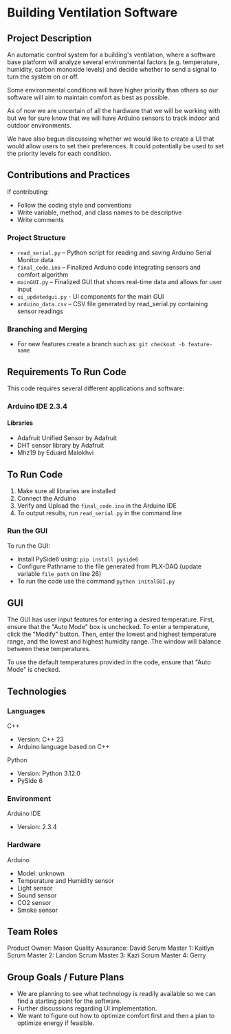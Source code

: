 


# Building Ventilation Software

## Project Description 
An automatic control system for a building's ventilation, where a software base platform will analyze several environmental factors (e.g. temperature, humidity, carbon monoxide levels) and decide whether to send a signal to turn the system on or off.

Some environmental conditions will have higher priority than others so our software will aim to maintain comfort as best as possible.

As of now we are uncertain of all the hardware that we will be working with but we for sure know that we will have Arduino sensors to track indoor and outdoor environments.

We have also begun discussing whether we would like to create a UI that would allow users to set their preferences. It could potentially be used to set the priority levels for each condition.

## Contributions and Practices
If contributing:
- Follow the coding style and conventions
- Write variable, method, and class names to be descriptive
- Write comments

### Project Structure
- `read_serial.py` – Python script for reading and saving Arduino Serial Monitor data
- `final_code.ino` – Finalized Arduino code integrating sensors and comfort algorithm
- `mainGUI.py` – Finalized GUI that shows real-time data and allows for user input
- `ui_updatedgui.py` - UI components for the main GUI
- `arduino_data.csv` – CSV file generated by read_serial.py containing sensor readings

### Branching and Merging
- For new features create a branch such as:
`git checkout -b feature-name`

## Requirements To Run Code
This code requires several different applications and software:

### Arduino IDE 2.3.4
#### Libraries
- Adafruit Unified Sensor by Adafruit
- DHT sensor library by Adafruit
- Mhz19 by Eduard Malokhvi

## To Run Code
1. Make sure all libraries are installed
2. Connect the Arduino
3. Verify and Upload the `final_code.ino` in the Arduino IDE
4. To output results, run `read_serial.py` in the command line

### Run the GUI
To run the GUI:
- Install PySide6 using: `pip install pyside6`
- Configure Pathname to the file generated from PLX-DAQ (update variable `file_path` on line 26)
- To run the code use the command `python initalGUI.py`

## GUI
The GUI has user input features for entering a desired temperature.
First, ensure that the "Auto Mode" box is unchecked. To enter a temperature, click the "Modify" button. Then, enter the lowest and highest temperature range, and the lowest and highest humidity range. The window will balance between these temperatures. 

To use the default temperatures provided in the code, ensure that "Auto Mode" is checked.
## Technologies 
### Languages
C++
- Version: C++ 23
- Arduino language based on C++
  
Python
- Version: Python 3.12.0
- PySide 6

### Environment
Arduino IDE
- Version: 2.3.4

### Hardware
Arduino
- Model: unknown
- Temperature and Humidity sensor
- Light sensor
- Sound sensor
- CO2 sensor
- Smoke sensor

## Team Roles
Product Owner: Mason
Quality Assurance: David 
Scrum Master 1: Kaitlyn
Scrum Master 2: Landon
Scrum Master 3: Kazi
Scrum Master 4: Gerry

## Group Goals / Future Plans
- We are planning to see what technology is readily available so we can find a starting point for the software.
- Further discussions regarding UI implementation.
- We want to figure out how to optimize comfort first and then a plan to optimize energy if feasible.
